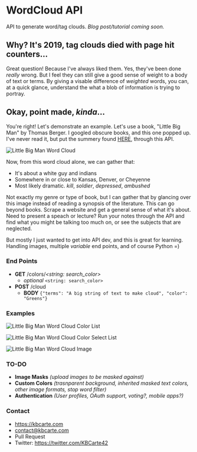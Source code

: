 # WordCloud API
API to generate word/tag clouds.
_Blog post/tutorial coming soon._

## Why? It's 2019, tag clouds died with page hit counters...
Great question! Because I've always liked them. Yes, they've been done _really_ wrong. But I feel they can still give a good sense of weight to a body of text or terms. By giving a visable difference of _weighted_ words, you can, at a quick glance, understand the what a blob of information is trying to portray.

## Okay, point made, _kinda_...
You're right! Let's demonstrate an example. Let's use a book, "Little Big Man" by Thomas Berger. I googled obscure books, and this one popped up. I've never read it, but put the summery found [HERE](http://www.bookrags.com/studyguide-little-big-man/), through this API.

![Little Big Man Word Cloud](https://kbcarte.com/wp-content/uploads/little_big_man_summery.jpeg)

Now, from this word cloud alone, we can gather that:
- It's about a white guy and indians
- Somewhere in or close to Kansas, Denver, or Cheyenne
- Most likely dramatic. _kill_, _soldier_, _depressed_, _ambushed_

Not exactly my genre or type of book, but I can gather that by glancing over this image instead of reading a synopsis of the literature. This can go beyond books. Scrape a website and get a general sense of what it's about. Need to present a speach or lecture? Run your notes through the API and find what you might be talking too much on, or see the subjects that are neglected.

But mostly I just wanted to get into API dev, and this is great for learning. Handling images, multiple _variable_ end points, and of course Python =)

### End Points
- **GET** /colors/_<string: search_color>_
    - _optional_ `<string: search_color>`
- **POST** /cloud
    - **BODY** `{"terms": "A big string of text to make cloud", "color": "Greens"}`

### Examples
![Little Big Man Word Cloud Color List](https://kbcarte.com/wp-content/uploads/postman_full_color_list.jpg)

![Little Big Man Word Cloud Color Select List](https://kbcarte.com/wp-content/uploads/postman_select_color_list.jpg)

![Little Big Man Word Cloud Image](https://kbcarte.com/wp-content/uploads/postman_post_words.jpg)

### TO-DO
- **Image Masks** _(upload images to be masked against)_
- **Custom Colors** _(trasnparent background, inherited masked text colors, other image formats, stop word filter)_
- **Authentication** _(User profiles, OAuth support, voting?, mobile apps?)_

### Contact
- https://kbcarte.com
- contact@kbcarte.com
- Pull Request
- Twitter: https://twitter.com/KBCarte42
